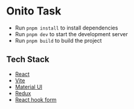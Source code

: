 # Onito Task

- Run `pnpm install` to install dependencies
- Run `pnpm dev` to start the development server
- Run `pnpm build` to build the project

## Tech Stack

- [React](https://reactjs.org/)
- [Vite](https://vitejs.dev/)
- [Material UI](https://material-ui.com/)
- [Redux](https://redux.js.org/)
- [React hook form](https://react-hook-form.com/)
